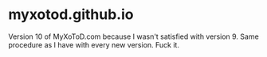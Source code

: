 myxotod.github.io
=================

Version 10 of MyXoToD.com because I wasn't satisfied with version 9. Same procedure as I have with every new version. Fuck it.
